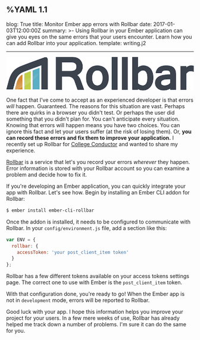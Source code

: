 %YAML 1.1
---
blog: True
title: Monitor Ember app errors with Rollbar
date: 2017-01-03T12:00:00Z
summary: >-
  Using Rollbar in your Ember application
  can give you eyes on the same errors
  that your users encounter.
  Learn how you can add Rollbar
  into your application.
template: writing.j2

---
<img class='book mv20' src='rollbar.jpeg'>

One fact that I've come to accept
as an experienced developer
is that errors *will* happen.
Guaranteed.
The reasons for this situation
are vast.
Perhaps there are quirks
in a browser you didn't test.
Or perhaps the user did something
that you didn't plan for.
You can't anticipate every situation.
Knowing that errors will happen means you have two choices.
You can ignore this fact
and let your users suffer
(at the risk of losing them).
Or,
**you can record these errors
and fix them
to improve your application.**
I recently set up Rollbar
for [College Conductor](https://www.collegeconductor.com/)
and wanted to share my experience.

[Rollbar](https://rollbar.com/)
is a service
that let's you record your errors
*wherever* they happen.
Error information is stored
with your Rollbar account
so you can examine a problem
and decide how to fix it.

If you're developing an Ember application,
you can quickly integrate your app
with Rollbar. Let's see how.
Begin by installing an Ember CLI addon
for Rollbar:

```bash
$ ember install ember-cli-rollbar
```

Once the addon is installed,
it needs to be configured
to communicate
with Rollbar.
In your `config/environment.js` file,
add a section like this:

```javascript
var ENV = {
  rollbar: {
    accessToken: 'your post_client_item token'
  }
};
```

Rollbar has a few different tokens
available on your access tokens settings page.
The correct one to use with Ember
is the `post_client_item` token.

With that configuration done,
you're ready to go!
When the Ember app is not in `development` mode,
errors will be reported to Rollbar.

Good luck with your app.
I hope this information helps you improve
your project
for your users.
In a few mere weeks of use,
Rollbar has already helped me
track down a number of problems.
I'm sure it can do the same for you.
